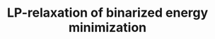 ---
title: "LP-relaxation of binarized energy minimization"
year: 2008
pdf_url: "http://cms.brookes.ac.uk/research/visiongroup/files/mqpbo-08-TR.pdf"
category: "vision"
author_list: "V. Hlavac, Pushmeet Kohli, V. Kolmogorov, A. Shekhovtsov, Carsten Rother, Philip H.S. Torr"
grant: "NULL"
pub_in: "Research Report CTU--CMP--2007—27, Czech Technical University, update 2008"
---
